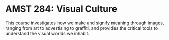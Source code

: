 # AMST 284: Visual Culture

This course investigates how we make and signify meaning through images, ranging from art to advertising to graffiti, and provides the critical tools to understand the visual worlds we inhabit.